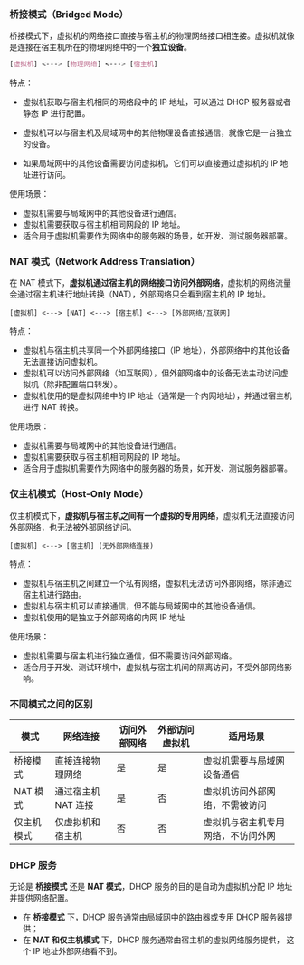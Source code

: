 ### 桥接模式（Bridged Mode）

桥接模式下，虚拟机的网络接口直接与宿主机的物理网络接口相连接。虚拟机就像是连接在宿主机所在的物理网络中的一个**独立设备**。

```css
[虚拟机] <---> [物理网络] <---> [宿主机]
```

特点：

- 虚拟机获取与宿主机相同的网络段中的 IP 地址，可以通过 DHCP 服务器或者静态 IP 进行配置。

- 虚拟机可以与宿主机及局域网中的其他物理设备直接通信，就像它是一台独立的设备。

- 如果局域网中的其他设备需要访问虚拟机，它们可以直接通过虚拟机的 IP 地址进行访问。

使用场景：

- 虚拟机需要与局域网中的其他设备进行通信。
- 虚拟机需要获取与宿主机相同网段的 IP 地址。
- 适合用于虚拟机需要作为网络中的服务器的场景，如开发、测试服务器部署。



### NAT 模式（Network Address Translation）

在 NAT 模式下，**虚拟机通过宿主机的网络接口访问外部网络**，虚拟机的网络流量会通过宿主机进行地址转换（NAT），外部网络只会看到宿主机的 IP 地址。

```
[虚拟机] <---> [NAT] <---> [宿主机] <---> [外部网络/互联网]
```

特点：

- 虚拟机与宿主机共享同一个外部网络接口（IP 地址），外部网络中的其他设备无法直接访问虚拟机。
- 虚拟机可以访问外部网络（如互联网），但外部网络中的设备无法主动访问虚拟机（除非配置端口转发）。
- 虚拟机使用的是虚拟网络中的 IP 地址（通常是一个内网地址），并通过宿主机进行 NAT 转换。

使用场景：

- 虚拟机需要与局域网中的其他设备进行通信。
- 虚拟机需要获取与宿主机相同网段的 IP 地址。
- 适合用于虚拟机需要作为网络中的服务器的场景，如开发、测试服务器部署。



### 仅主机模式（Host-Only Mode）

仅主机模式下，**虚拟机与宿主机之间有一个虚拟的专用网络**，虚拟机无法直接访问外部网络，也无法被外部网络访问。

```
[虚拟机] <---> [宿主机] (无外部网络连接)
```

特点：

- 虚拟机与宿主机之间建立一个私有网络，虚拟机无法访问外部网络，除非通过宿主机进行路由。
- 虚拟机与宿主机可以直接通信，但不能与局域网中的其他设备通信。
- 虚拟机使用的是独立于外部网络的内网 IP 地址

使用场景：

- 虚拟机需要与宿主机进行独立通信，但不需要访问外部网络。
- 适合用于开发、测试环境中，虚拟机与宿主机间的隔离访问，不受外部网络影响。





### 不同模式之间的区别

| 模式       | 网络连接            | 访问外部网络 | 外部访问虚拟机 | 适用场景                           |
| ---------- | ------------------- | ------------ | -------------- | ---------------------------------- |
| 桥接模式   | 直接连接物理网络    | 是           | 是             | 虚拟机需要与局域网设备通信         |
| NAT 模式   | 通过宿主机 NAT 连接 | 是           | 否             | 虚拟机访问外部网络，不需被访问     |
| 仅主机模式 | 仅虚拟机和宿主机    | 否           | 否             | 虚拟机与宿主机专用网络，不访问外网 |







### DHCP 服务

无论是 **桥接模式** 还是 **NAT 模式**，DHCP 服务的目的是自动为虚拟机分配 IP 地址并提供网络配置。

- 在 **桥接模式** 下，DHCP 服务通常由局域网中的路由器或专用 DHCP 服务器提供；
- 在 **NAT 和仅主机模式** 下，DHCP 服务通常由宿主机的虚拟网络服务提供， 这个 IP 地址外部网络看不到。